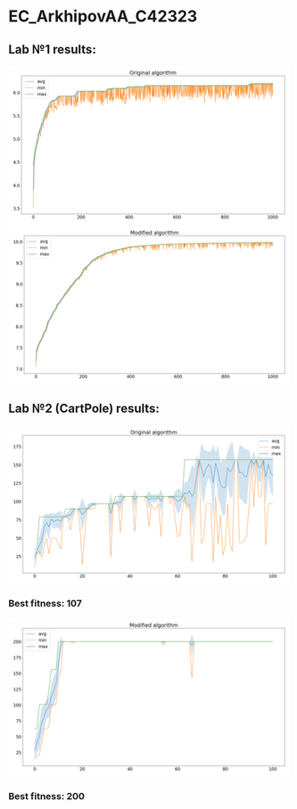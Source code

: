 # EC_ArkhipovAA_C42323
## Lab №1 results:
![alt text](https://github.com/Manneq/EC_ArkhipovAA_C42323/blob/master/EC_Lab1_ArkhipovAA_C42323/plots/Original%20algorithm.png)
![alt text](https://github.com/Manneq/EC_ArkhipovAA_C42323/blob/master/EC_Lab1_ArkhipovAA_C42323/plots/Modified%20algorithm.png)
## Lab №2 (CartPole) results:
![alt text](https://github.com/Manneq/EC_ArkhipovAA_C42323/blob/master/EC_Lab2_ArkhipovAA_C42323/plots/Original%20algorithm.png)
### Best fitness: 107
![alt text](https://github.com/Manneq/EC_ArkhipovAA_C42323/blob/master/EC_Lab2_ArkhipovAA_C42323/plots/Modified%20algorithm.png)
### Best fitness: 200
